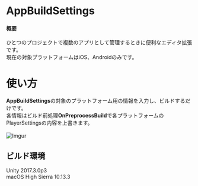 # AppBuildSettings
#### 概要
ひとつのプロジェクトで複数のアプリとして管理するときに便利なエディタ拡張です。<br>
現在の対象プラットフォームはiOS、Androidのみです。<br>

# 使い方
**AppBuildSettings**の対象のプラットフォーム用の情報を入力し、ビルドするだけです。<br>
各情報はビルド前処理**OnPreprocessBuild**で各プラットフォームのPlayerSettingsの内容を上書きます。<br>
<br>
![Imgur](https://i.imgur.com/E5JJ9C8.png)
<br>

## ビルド環境
Unity 2017.3.0p3<br>
macOS High Sierra 10.13.3
